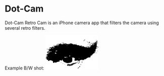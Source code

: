 Dot-Cam
=======

Dot-Cam Retro Cam is an iPhone camera app that filters the camera using several retro filters.




Example B/W shot:
![Splash Screen](DotCam/DotCam/dot-cam-shots-0.jpg)
